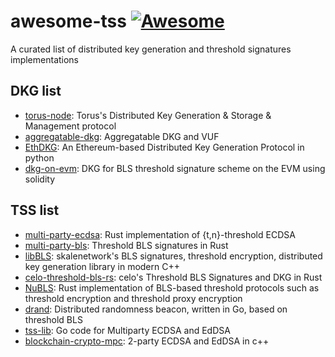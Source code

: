 # awesome-tss [![Awesome](https://cdn.rawgit.com/sindresorhus/awesome/d7305f38d29fed78fa85652e3a63e154dd8e8829/media/badge.svg)](https://github.com/sindresorhus/awesome)
A curated list of distributed key generation and threshold signatures implementations


## DKG list
* [torus-node](https://github.com/torusresearch/torus-node): Torus's Distributed Key Generation & Storage & Management protocol
* [aggregatable-dkg](https://github.com/kobigurk/aggregatable-dkg): Aggregatable DKG and VUF
* [EthDKG](https://github.com/PhilippSchindler/EthDKG): An Ethereum-based Distributed Key Generation Protocol in python
* [dkg-on-evm](https://github.com/orbs-network/dkg-on-evm): DKG for BLS threshold signature scheme on the EVM using solidity

## TSS list
* [multi-party-ecdsa](https://github.com/ZenGo-X/multi-party-ecdsa): Rust implementation of {t,n}-threshold ECDSA 
* [multi-party-bls](https://github.com/ZenGo-X/multi-party-bls): Threshold BLS signatures in Rust
* [libBLS](https://github.com/skalenetwork/libBLS): skalenetwork's BLS signatures, threshold encryption, distributed key generation library in modern C++
* [celo-threshold-bls-rs](https://github.com/celo-org/celo-threshold-bls-rs): celo's Threshold BLS Signatures and DKG in Rust
* [NuBLS](https://github.com/nucypher/NuBLS): Rust implementation of BLS-based threshold protocols such as threshold encryption and threshold proxy encryption
* [drand](https://drand.love/docs/cryptography/): Distributed randomness beacon, written in Go, based on threshold BLS
* [tss-lib](https://github.com/binance-chain/tss-lib): Go code for Multiparty ECDSA and EdDSA
* [blockchain-crypto-mpc](https://github.com/unbound-tech/blockchain-crypto-mpc): 2-party ECDSA and EdDSA in c++
